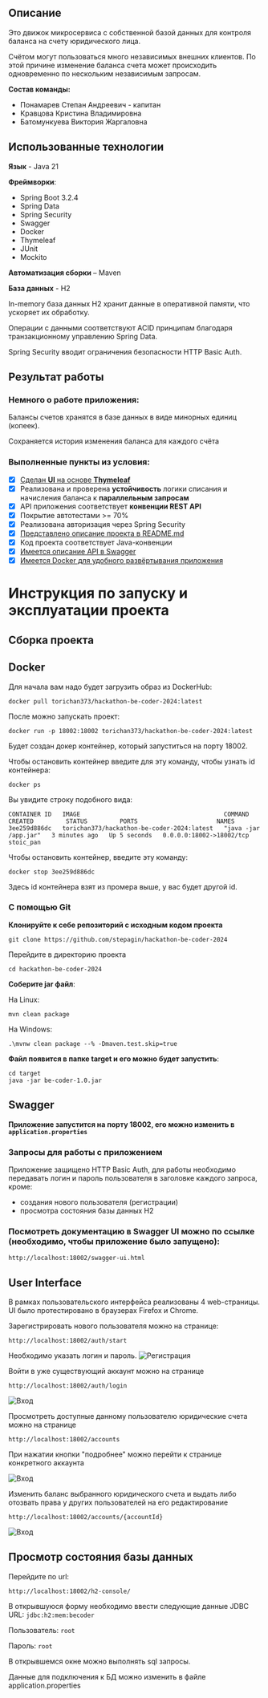 ## <a id="description">Описание</a>

Это движок микросервиса с собственной базой данных для контроля баланса на счету юридического лица.

Счётом могут пользоваться много независимых внешних клиентов. По этой причине изменение баланса счета может происходить одновременно по нескольким независимым запросам.

**Состав команды:**
- Понамарев Степан Андреевич - капитан
- Кравцова Кристина Владимировна
- Батомункуева Виктория Жаргаловна

## Использованные технологии

**Язык** - Java 21

**Фреймворки**:

* Spring Boot 3.2.4
* Spring Data
* Spring Security
* Swagger
* Docker
* Thymeleaf
* JUnit
* Mockito

**Автоматизация сборки** – Maven

**База данных** - H2

In-memory база данных H2 хранит данные в оперативной памяти, что ускоряет их обработку.

Операции с данными соответствуют ACID принципам благодаря транзакционному управлению Spring Data.

Spring Security вводит ограничения безопасности HTTP Basic Auth.

## Результат работы

### Немного о работе приложения:

Балансы счетов хранятся в базе данных в виде минорных единиц (копеек).

Сохраняется история изменения баланса для каждого счёта

### Выполненные пункты из условия:

* [x] [Сделан **UI** на основе **Thymeleaf** ](#ui)
* [x] Реализована и проверена **устойчивость** логики списания и начисления баланса к **параллельным запросам**
* [x] API приложения соответствует **конвенции REST API**
* [x] Покрытие автотестами >= 70%
* [x] Реализована авторизация через Spring Security
* [x] [Представлено описание проекта в README.md](#description)
* [x] Код проекта соответствует Java-конвенции
* [x] [Имеется описание API в Swagger](#swagger)
* [x] [Имеется Docker для удобного развёртывания приложения](#docker)

# Инструкция по запуску и эксплуатации проекта

## Сборка проекта

## <a id="docker">Docker</a>

Для начала вам надо будет загрузить образ из DockerHub:
```shell
docker pull torichan373/hackathon-be-coder-2024:latest
```

После можно запускать проект:
```shell
docker run -p 18002:18002 torichan373/hackathon-be-coder-2024:latest
```
Будет создан докер контейнер, который запуститься на порту 18002.

Чтобы остановить контейнер введите для эту команду, чтобы узнать id контейнера:
```shell
docker ps
```

Вы увидите строку подобного вида:
```
CONTAINER ID   IMAGE                                        COMMAND                CREATED         STATUS         PORTS                      NAMES
3ee259d886dc   torichan373/hackathon-be-coder-2024:latest   "java -jar /app.jar"   3 minutes ago   Up 5 seconds   0.0.0.0:18002->18002/tcp   stoic_pan
```

Чтобы остановить контейнер, введите эту команду:
```shell
docker stop 3ee259d886dc
```
Здесь id контейнера взят из промера выше, у вас будет другой id.

### С помощью Git

**Клонируйте к себе репозиторий с исходным кодом проекта**

```shell
git clone https://github.com/stepagin/hackathon-be-coder-2024
```
Перейдите в директорию проекта

```shell
cd hackathon-be-coder-2024
```

**Соберите jar файл**:

На Linux:

```shell
mvn clean package
```

На Windows:
```shell
.\mvnw clean package --% -Dmaven.test.skip=true
```

**Файл появится в папке target и его можно будет запустить**:

```shell
cd target
java -jar be-coder-1.0.jar 
```

## <a id="swagger">Swagger</a>

**Приложение запустится на порту 18002, его можно изменить в ``application.properties``**

<h3>Запросы для работы с приложением</h3>


Приложение защищено HTTP Basic Auth, для работы необходимо передавать логин и пароль пользователя в заголовке каждого запроса, кроме:

* создания нового пользователя (регистрации)
* просмотра состояния базы данных H2


### <a id="swagger">Посмотреть документацию в **Swagger UI** можно по ссылке (необходимо, чтобы приложение было запущено):</a>
```http request
http://localhost:18002/swagger-ui.html
```


## <a id="ui">User Interface</a>

В рамках пользовательского интерфейса реализованы 4 web-страницы. UI было протестировано в браузерах Firefox и Chrome.

Зарегистрировать нового пользователя можно на странице:

```
http://localhost:18002/auth/start
```

Необходимо указать логин и пароль.
![Регистрация](image/register-request.png)

Войти в уже существующий аккаунт можно на странице

```
http://localhost:18002/auth/login
```

![Вход](image/login-request.png)

Просмотреть доступные данному пользователю юридические счета можно на странице

```
http://localhost:18002/accounts
```

При нажатии кнопки "подробнее" можно перейти к странице конкретного аккаунта

![Вход](image/accounts-request.png)

Изменить баланс выбранного юридического счета и выдать либо отозвать права у других пользователей на его редактирование

```
http://localhost:18002/accounts/{accountId}
```

![Вход](image/account-id-request.png)

## Просмотр состояния базы данных

Перейдите по url:
```
http://localhost:18002/h2-console/
```
В открывшуюся форму необходимо ввести следующие данные
JDBC URL: ``jdbc:h2:mem:becoder``

Пользователь: ``root``

Пароль: ``root``

В открывшемся окне можно выполнять sql запросы.

Данные для подключения к БД можно изменить в файле application.properties


